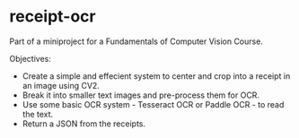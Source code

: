 # receipt-ocr

Part of a miniproject for a Fundamentals of Computer Vision Course.

Objectives:
- Create a simple and effecient system to center and crop into a receipt in an image using CV2.
- Break it into smaller text images and pre-process them for OCR.
- Use some basic OCR system - Tesseract OCR or Paddle OCR - to read the text.
- Return a JSON from the receipts.
